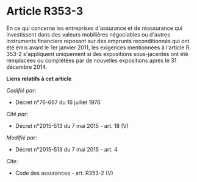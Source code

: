 # Article R353-3

En ce qui concerne les entreprises d'assurance et de réassurance qui investissent dans des valeurs mobilières négociables ou
d'autres instruments financiers reposant sur des emprunts reconditionnés qui ont été émis avant le 1er janvier 2011, les
exigences mentionnées à l'article R. 353-2 s'appliquent uniquement si des expositions sous-jacentes ont été remplacées ou
complétées par de nouvelles expositions après le 31 décembre 2014.

**Liens relatifs à cet article**

_Codifié par_:

  - Décret n°76-667 du 16 juillet 1976

_Cité par_:

  - Décret n°2015-513 du 7 mai 2015 - art. 18 (V)

_Modifié par_:

  - Décret n°2015-513 du 7 mai 2015 - art. 4

_Cite_:

  - Code des assurances - art. R353-2 (V)
